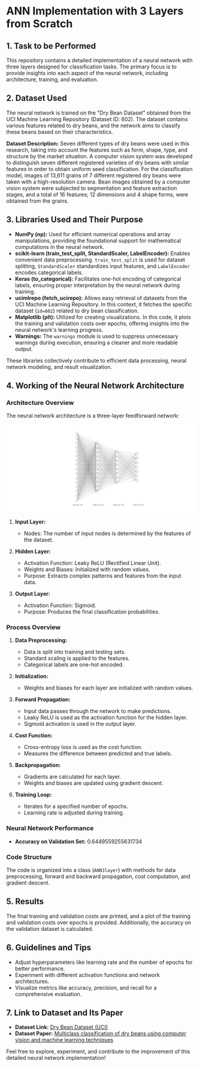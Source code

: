 # ANN Implementation with 3 Layers from Scratch

## 1. Task to be Performed

This repository contains a detailed implementation of a neural network with three layers designed for classification tasks. The primary focus is to provide insights into each aspect of the neural network, including architecture, training, and evaluation.

## 2. Dataset Used

The neural network is trained on the "Dry Bean Dataset" obtained from the UCI Machine Learning Repository (Dataset ID: 602). The dataset contains various features related to dry beans, and the network aims to classify these beans based on their characteristics.

**Dataset Description:**
Seven different types of dry beans were used in this research, taking into account the features such as form, shape, type, and structure by the market situation. A computer vision system was developed to distinguish seven different registered varieties of dry beans with similar features in order to obtain uniform seed classification. For the classification model, images of 13,611 grains of 7 different registered dry beans were taken with a high-resolution camera. Bean images obtained by a computer vision system were subjected to segmentation and feature extraction stages, and a total of 16 features; 12 dimensions and 4 shape forms, were obtained from the grains.

## 3. Libraries Used and Their Purpose

- **NumPy (np):** Used for efficient numerical operations and array manipulations, providing the foundational support for mathematical computations in the neural network.
- **scikit-learn (train_test_split, StandardScaler, LabelEncoder):** Enables convenient data preprocessing. `train_test_split` is used for dataset splitting, `StandardScaler` standardizes input features, and `LabelEncoder` encodes categorical labels.
- **Keras (to_categorical):** Facilitates one-hot encoding of categorical labels, ensuring proper interpretation by the neural network during training.
- **ucimlrepo (fetch_ucirepo):** Allows easy retrieval of datasets from the UCI Machine Learning Repository. In this context, it fetches the specific dataset (`id=602`) related to dry bean classification.
- **Matplotlib (plt):** Utilized for creating visualizations. In this code, it plots the training and validation costs over epochs, offering insights into the neural network's learning progress.
- **Warnings:** The `warnings` module is used to suppress unnecessary warnings during execution, ensuring a cleaner and more readable output.

These libraries collectively contribute to efficient data processing, neural network modeling, and result visualization.

## 4. Working of the Neural Network Architecture

### Architecture Overview

The neural network architecture is a three-layer feedforward network:

 ![sample SVG image](https://github.com/aamash1wnl/3-layer-ANN-scratch/blob/main/extras/nn(1).svg)
 
1. **Input Layer:**
   - Nodes: The number of input nodes is determined by the features of the dataset.

2. **Hidden Layer:**
   - Activation Function: Leaky ReLU (Rectified Linear Unit).
   - Weights and Biases: Initialized with random values.
   - Purpose: Extracts complex patterns and features from the input data.

3. **Output Layer:**
   - Activation Function: Sigmoid.
   - Purpose: Produces the final classification probabilities.

### Process Overview

1. **Data Preprocessing:**
   - Data is split into training and testing sets.
   - Standard scaling is applied to the features.
   - Categorical labels are one-hot encoded.

2. **Initialization:**
   - Weights and biases for each layer are initialized with random values.

3. **Forward Propagation:**
   - Input data passes through the network to make predictions.
   - Leaky ReLU is used as the activation function for the hidden layer.
   - Sigmoid activation is used in the output layer.

4. **Cost Function:**
   - Cross-entropy loss is used as the cost function.
   - Measures the difference between predicted and true labels.

5. **Backpropagation:**
   - Gradients are calculated for each layer.
   - Weights and biases are updated using gradient descent.

6. **Training Loop:**
   - Iterates for a specified number of epochs.
   - Learning rate is adjusted during training.

### Neural Network Performance

- **Accuracy on Validation Set:** 0.6449559255631734

### Code Structure

The code is organized into a class (`ANN3layer`) with methods for data preprocessing, forward and backward propagation, cost computation, and gradient descent.

## 5. Results

The final training and validation costs are printed, and a plot of the training and validation costs over epochs is provided. Additionally, the accuracy on the validation dataset is calculated.

## 6. Guidelines and Tips

- Adjust hyperparameters like learning rate and the number of epochs for better performance.
- Experiment with different activation functions and network architectures.
- Visualize metrics like accuracy, precision, and recall for a comprehensive evaluation.

## 7. Link to Dataset and Its Paper

- **Dataset Link:** [Dry Bean Dataset (UCI)](https://archive.ics.uci.edu/dataset/602/dry+bean+dataset)
- **Dataset Paper:** [Multiclass classification of dry beans using computer vision and machine learning techniques](https://www.semanticscholar.org/paper/Multiclass-classification-of-dry-beans-using-vision-Koklu-%C3%96zkan/e84c31138f2f261d15517d6b6bb8922c3fe597a1)

Feel free to explore, experiment, and contribute to the improvement of this detailed neural network implementation!
